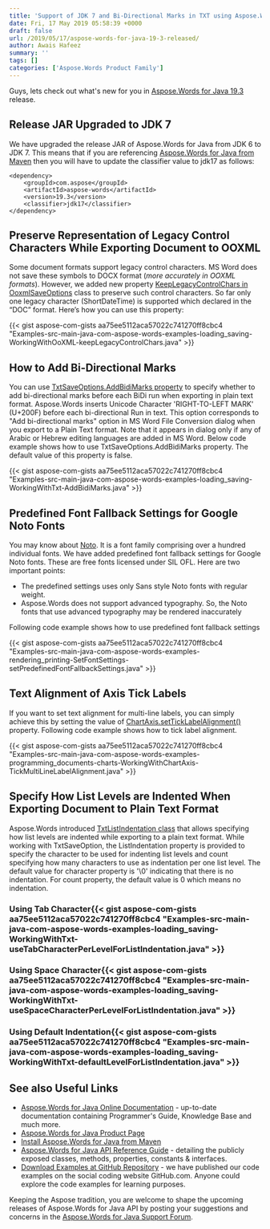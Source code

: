 ```yaml
---
title: 'Support of JDK 7 and Bi-Directional Marks in TXT using Aspose.Words for Java 19.3'
date: Fri, 17 May 2019 05:58:39 +0000
draft: false
url: /2019/05/17/aspose-words-for-java-19-3-released/
author: Awais Hafeez
summary: ''
tags: []
categories: ['Aspose.Words Product Family']
---
```


Guys, lets check out what's new for you in [Aspose.Words for Java 19.3][1] release.

## Release JAR Upgraded to JDK 7

We have upgraded the release JAR of Aspose.Words for Java from JDK 6 to JDK 7. This means that if you are referencing [Aspose.Words for Java from Maven][2] then you will have to update the classifier value to jdk17 as follows:

```
<dependency>
    <groupId>com.aspose</groupId>
    <artifactId>aspose-words</artifactId>
    <version>19.3</version>
    <classifier>jdk17</classifier>
</dependency>
```

## Preserve Representation of Legacy Control Characters While Exporting Document to OOXML

Some document formats support legacy control characters. MS Word does not save these symbols to DOCX format (_more accurately in OOXML formats_). However, we added new property [KeepLegacyControlChars in OoxmlSaveOptions][3] class to preserve such control characters. So far only one legacy character (ShortDateTime) is supported which declared in the “DOC” format. Here’s how you can use this property:

{{< gist aspose-com-gists aa75ee5112aca57022c741270ff8cbc4 "Examples-src-main-java-com-aspose-words-examples-loading_saving-WorkingWithOoXML-keepLegacyControlChars.java" >}}

## How to Add Bi-Directional Marks

You can use [TxtSaveOptions.AddBidiMarks property][4] to specify whether to add bi-directional marks before each BiDi run when exporting in plain text format. Aspose.Words inserts Unicode Character 'RIGHT-TO-LEFT MARK' (U+200F) before each bi-directional Run in text. This option corresponds to "Add bi-directional marks" option in MS Word File Conversion dialog when you export to a Plain Text format. Note that it appears in dialog only if any of Arabic or Hebrew editing languages are added in MS Word. Below code example shows how to use TxtSaveOptions.AddBidiMarks property. The default value of this property is false.

{{< gist aspose-com-gists aa75ee5112aca57022c741270ff8cbc4 "Examples-src-main-java-com-aspose-words-examples-loading_saving-WorkingWithTxt-AddBidiMarks.java" >}}

## Predefined Font Fallback Settings for Google Noto Fonts

You may know about [Noto][5]. It is a font family comprising over a hundred individual fonts. We have added predefined font fallback settings for Google Noto fonts. These are free fonts licensed under SIL OFL. Here are two important points:

*   The predefined settings uses only Sans style Noto fonts with regular weight.
*   Aspose.Words does not support advanced typography. So, the Noto fonts that use advanced typography may be rendered inaccurately

Following code example shows how to use predefined font fallback settings  

{{< gist aspose-com-gists aa75ee5112aca57022c741270ff8cbc4 "Examples-src-main-java-com-aspose-words-examples-rendering_printing-SetFontSettings-setPredefinedFontFallbackSettings.java" >}}

## Text Alignment of Axis Tick Labels

If you want to set text alignment for multi-line labels, you can simply achieve this by setting the value of [ChartAxis.setTickLabelAlignment()][6] property. Following code example shows how to tick label alignment.

{{< gist aspose-com-gists aa75ee5112aca57022c741270ff8cbc4 "Examples-src-main-java-com-aspose-words-examples-programming_documents-charts-WorkingWithChartAxis-TickMultiLineLabelAlignment.java" >}}

## Specify How List Levels are Indented When Exporting Document to Plain Text Format

Aspose.Words introduced [TxtListIndentation class][7] that allows specifying how list levels are indented while exporting to a plain text format. While working with TxtSaveOption, the ListIndentation property is provided to specify the character to be used for indenting list levels and count specifying how many characters to use as indentation per one list level. The default value for character property is '\\0' indicating that there is no indentation. For count property, the default value is 0 which means no indentation.

### Using Tab Character{{< gist aspose-com-gists aa75ee5112aca57022c741270ff8cbc4 "Examples-src-main-java-com-aspose-words-examples-loading_saving-WorkingWithTxt-useTabCharacterPerLevelForListIndentation.java" >}}

### Using Space Character{{< gist aspose-com-gists aa75ee5112aca57022c741270ff8cbc4 "Examples-src-main-java-com-aspose-words-examples-loading_saving-WorkingWithTxt-useSpaceCharacterPerLevelForListIndentation.java" >}}

### Using Default Indentation{{< gist aspose-com-gists aa75ee5112aca57022c741270ff8cbc4 "Examples-src-main-java-com-aspose-words-examples-loading_saving-WorkingWithTxt-defaultLevelForListIndentation.java" >}}

## See also Useful Links

*   [Aspose.Words for Java Online Documentation][8] - up-to-date documentation containing Programmer's Guide, Knowledge Base and much more.
*   [Aspose.Words for Java Product Page][9]
*   [Install Aspose.Words for Java from Maven][10]
*   [Aspose.Words for Java API Reference Guide][11] - detailing the publicly exposed classes, methods, properties, constants & interfaces.
*   [Download Examples at GitHub Repository][12] - we have published our code examples on the social coding website GitHub.com. Anyone could explore the code examples for learning purposes.

Keeping the Aspose tradition, you are welcome to shape the upcoming releases of Aspose.Words for Java API by posting your suggestions and concerns in the [Aspose.Words for Java Support Forum][13].




[1]: https://downloads.aspose.com/words/java/new-releases/aspose.words-for-java-19.3/
[2]: https://repository.aspose.com/repo/com/aspose/aspose-words/19.3/
[3]: https://apireference.aspose.com/java/words/com.aspose.words/ooxmlsaveoptions#KeepLegacyControlChars
[4]: https://apireference.aspose.com/java/words/com.aspose.words/txtsaveoptions#AddBidiMarks
[5]: https://www.google.com/get/noto/
[6]: https://apireference.aspose.com/java/words/com.aspose.words/chartaxis#TickLabelAlignment
[7]: https://apireference.aspose.com/java/words/com.aspose.words/TxtListIndentation
[8]: https://docs.aspose.com/display/wordsjava/Home
[9]: https://products.aspose.com/words/java
[10]: https://repository.aspose.com/webapp/#/artifacts/browse/tree/General/repo/com/aspose/aspose-words
[11]: https://apireference.aspose.com/java/words
[12]: https://github.com/aspose-words/Aspose.Words-for-Java
[13]: https://forum.aspose.com/c/words




